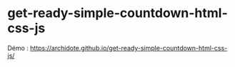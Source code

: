 # get-ready-simple-countdown-html-css-js

Démo : https://archidote.github.io/get-ready-simple-countdown-html-css-js/
